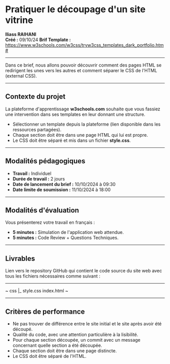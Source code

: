 # Pratiquer le découpage d'un site vitrine

**Iliass RAIHANI**  
**Créé :** 09/10/24
**Brif Template :** https://www.w3schools.com/w3css/tryw3css_templates_dark_portfolio.htm#

---

Dans ce brief, nous allons pouvoir découvrir comment des pages HTML se redirigent les unes vers les autres et comment séparer le CSS de l'HTML (external CSS).

---

## Contexte du projet

La plateforme d'apprentissage **w3schools.com** souhaite que vous fassiez une intervention dans ses templates en leur donnant une structure.

- Sélectionner un template depuis la plateforme (lien disponible dans les ressources partagées).
- Chaque section doit être dans une page HTML qui lui est propre.
- Le CSS doit être séparé et mis dans un fichier **style.css**.

---

## Modalités pédagogiques

- **Travail :** Individuel
- **Durée de travail :** 2 jours
- **Date de lancement du brief :** 10/10/2024 à 09:30
- **Date limite de soumission :** 11/10/2024 à 18:00

---

## Modalités d'évaluation

Vous présenterez votre travail en français :
- **5 minutes :** Simulation de l'application web attendue.
- **5 minutes :** Code Review + Questions Techniques.

---

## Livrables

Lien vers le repository GitHub qui contient le code source du site web avec tous les fichiers nécessaires comme suivant :

---

~
css
|_ style.css
index.html
~

---


## Critères de performance

- Ne pas trouver de différence entre le site initial et le site après avoir été découpé.
- Qualité du code, avec une attention particulière à la lisibilité.
- Pour chaque section découpée, un commit avec un message concernant quelle section a été découpée.
- Chaque section doit être dans une page distincte.
- Le CSS doit être séparé de l'HTML.